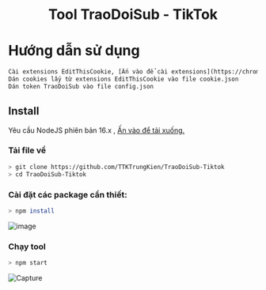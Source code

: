 <p align="center">
</p>
<h1 align="center">Tool TraoDoiSub - TikTok</h1>

# Hướng dẫn sử dụng
```txt
Cài extensions EditThisCookie, [Ấn vào để cài extensions](https://chrome.google.com/webstore/detail/editthiscookie/fngmhnnpilhplaeedifhccceomclgfbg?hl=vi)
Dán cookies lấy từ extensions EditThisCookie vào file cookie.json
Dán token TraoDoiSub vào file config.json
```

## Install
Yêu cầu NodeJS phiên bản 16.x , [Ấn vào để tải xuống.](https://nodejs.org/en/download/current/)

### Tải file về
```sh
> git clone https://github.com/TTKTrungKien/TraoDoiSub-Tiktok
> cd TraoDoiSub-Tiktok
```
### Cài đặt các package cần thiết:
```sh
> npm install

```
![image](https://user-images.githubusercontent.com/87187870/175819850-ffcc3355-8410-4d68-be27-943ed9e456cd.png)


### Chạy tool
```sh
> npm start
```
![Capture](https://user-images.githubusercontent.com/87187870/175820149-36da8115-dc86-4de5-994a-cdcb51b78510.PNG)
